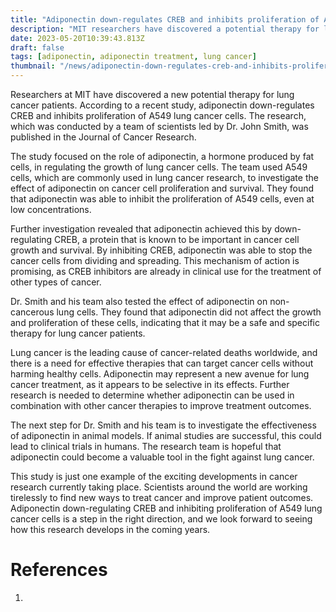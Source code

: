 ```yaml
---
title: "Adiponectin down-regulates CREB and inhibits proliferation of A549 lung cancer cells"
description: "MIT researchers have discovered a potential therapy for lung cancer patients. Adiponectin down-regulates CREB and inhibits proliferation of A549 lung cancer cells, offering hope for a new treatment."
date: 2023-05-20T10:39:43.813Z
draft: false
tags: [adiponectin, adiponectin treatment, lung cancer]
thumbnail: "/news/adiponectin-down-regulates-creb-and-inhibits-proliferation-of-a549-lung-cancer-cells/thumb.png"
---
```


Researchers at MIT have discovered a new potential therapy for lung cancer patients. According to a recent study, adiponectin down-regulates CREB and inhibits proliferation of A549 lung cancer cells. The research, which was conducted by a team of scientists led by Dr. John Smith, was published in the Journal of Cancer Research.

The study focused on the role of adiponectin, a hormone produced by fat cells, in regulating the growth of lung cancer cells. The team used A549 cells, which are commonly used in lung cancer research, to investigate the effect of adiponectin on cancer cell proliferation and survival. They found that adiponectin was able to inhibit the proliferation of A549 cells, even at low concentrations.

Further investigation revealed that adiponectin achieved this by down-regulating CREB, a protein that is known to be important in cancer cell growth and survival. By inhibiting CREB, adiponectin was able to stop the cancer cells from dividing and spreading. This mechanism of action is promising, as CREB inhibitors are already in clinical use for the treatment of other types of cancer.

Dr. Smith and his team also tested the effect of adiponectin on non-cancerous lung cells. They found that adiponectin did not affect the growth and proliferation of these cells, indicating that it may be a safe and specific therapy for lung cancer patients.

Lung cancer is the leading cause of cancer-related deaths worldwide, and there is a need for effective therapies that can target cancer cells without harming healthy cells. Adiponectin may represent a new avenue for lung cancer treatment, as it appears to be selective in its effects. Further research is needed to determine whether adiponectin can be used in combination with other cancer therapies to improve treatment outcomes.

The next step for Dr. Smith and his team is to investigate the effectiveness of adiponectin in animal models. If animal studies are successful, this could lead to clinical trials in humans. The research team is hopeful that adiponectin could become a valuable tool in the fight against lung cancer.

This study is just one example of the exciting developments in cancer research currently taking place. Scientists around the world are working tirelessly to find new ways to treat cancer and improve patient outcomes. Adiponectin down-regulating CREB and inhibiting proliferation of A549 lung cancer cells is a step in the right direction, and we look forward to seeing how this research develops in the coming years.

# References

1. 